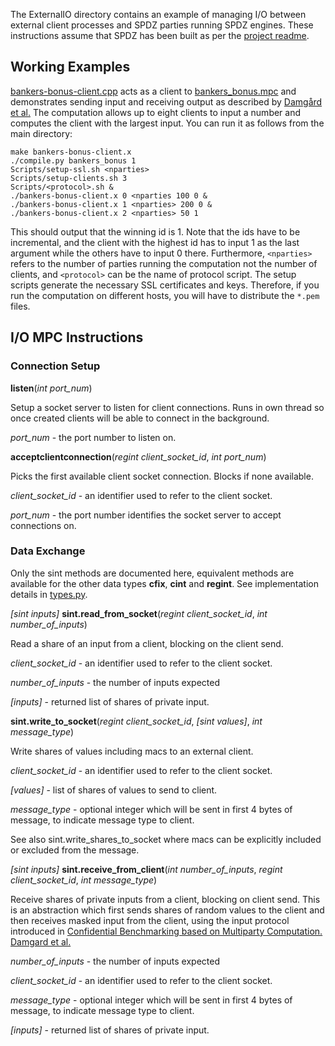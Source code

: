 The ExternalIO directory contains an example of managing I/O between external client processes and SPDZ parties running SPDZ engines. These instructions assume that SPDZ has been built as per the [project readme](../README.md).

## Working Examples

[bankers-bonus-client.cpp](./bankers-bonus-client.cpp) acts as a
client to [bankers_bonus.mpc](../Programs/Source/bankers_bonus.mpc)
and demonstrates sending input and receiving output as described by
[Damgård et al.](https://eprint.iacr.org/2015/1006) The computation
allows up to eight clients to input a number and computes the client
with the largest input. You can run it as follows from the main
directory:
```
make bankers-bonus-client.x
./compile.py bankers_bonus 1
Scripts/setup-ssl.sh <nparties>
Scripts/setup-clients.sh 3
Scripts/<protocol>.sh &
./bankers-bonus-client.x 0 <nparties 100 0 &
./bankers-bonus-client.x 1 <nparties> 200 0 &
./bankers-bonus-client.x 2 <nparties> 50 1
```
This should output that the winning id is 1. Note that the ids have to
be incremental, and the client with the highest id has to input 1 as
the last argument while the others have to input 0 there. Furthermore,
`<nparties>` refers to the number of parties running the computation
not the number of clients, and `<protocol>` can be the name of
protocol script. The setup scripts generate the necessary SSL
certificates and keys. Therefore, if you run the computation on
different hosts, you will have to distribute the `*.pem` files.

## I/O MPC Instructions

### Connection Setup

**listen**(*int port_num*)

Setup a socket server to listen for client connections. Runs in own thread so once created clients will be able to connect in the background.

*port_num* - the port number to listen on.

**acceptclientconnection**(*regint client_socket_id*, *int port_num*)

Picks the first available client socket connection. Blocks if none available.

*client_socket_id* - an identifier used to refer to the client socket.

*port_num* - the port number identifies the socket server to accept connections on.

### Data Exchange

Only the sint methods are documented here, equivalent methods are available for the other data types **cfix**, **cint** and **regint**. See implementation details in [types.py](../Compiler/types.py).

*[sint inputs]* **sint.read_from_socket**(*regint client_socket_id*, *int number_of_inputs*)

Read a share of an input from a client, blocking on the client send.

*client_socket_id* - an identifier used to refer to the client socket.

*number_of_inputs* - the number of inputs expected

*[inputs]* - returned list of shares of private input.

**sint.write_to_socket**(*regint client_socket_id*, *[sint values]*, *int message_type*)

Write shares of values including macs to an external client.

*client_socket_id* - an identifier used to refer to the client socket.

*[values]* - list of shares of values to send to client.

*message_type* - optional integer which will be sent in first 4 bytes of message, to indicate message type to client.

See also sint.write_shares_to_socket where macs can be explicitly included or excluded from the message.

*[sint inputs]* **sint.receive_from_client**(*int number_of_inputs*, *regint client_socket_id*, *int message_type*)

Receive shares of private inputs from a client, blocking on client send. This is an abstraction which first sends shares of random values to the client and then receives masked input from the client, using the input protocol introduced in [Confidential Benchmarking based on Multiparty Computation. Damgard et al.](http://eprint.iacr.org/2015/1006.pdf)

*number_of_inputs* - the number of inputs expected

*client_socket_id* - an identifier used to refer to the client socket.

*message_type* - optional integer which will be sent in first 4 bytes of message, to indicate message type to client.

*[inputs]* - returned list of shares of private input.
